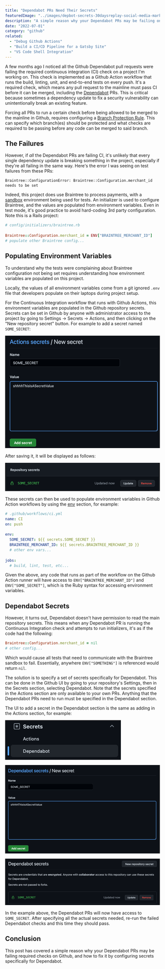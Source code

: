```yaml
---
title: "Dependabot PRs Need Their Secrets"
featuredImage: "../images/depbot-secrets-30daysreplay-social-media-marketing-ZEDvSzgS4FA-unsplash.jpg"
description: "A simple reason why your Dependabot PRs may be failing on Github."
date: "2022-07-01"
category: "github"
related:
  - "Debug Github Actions"
  - "Build a CI/CD Pipeline for a Gatsby Site"
  - "VS Code Shell Integration"
---
```


A few months ago I noticed all the Github Dependabot pull requests were failing the required continuous integration (CI) check on a project I'm working on. This check is implemented as a Github Action workflow that runs the build, linting, unit, and end-to-end tests on every push. It's a required check, which means any pull request to the mainline must pass CI before it can be merged, including the [Dependabot](https://docs.github.com/en/code-security/dependabot/dependabot-security-updates/about-dependabot-security-updates) PRs. This is critical because sometimes a dependency update to fix a security vulnerability can unintentionally break an existing feature.

<aside class="markdown-aside">
Forcing all PRs to run a certain check before being allowed to be merged to the mainline in Github, requires configuring a <a class="markdown-link" href="https://docs.github.com/en/repositories/configuring-branches-and-merges-in-your-repository/defining-the-mergeability-of-pull-requests/managing-a-branch-protection-rule?ref=hackernoon.com">Branch Protection Rule</a>. This can specify which branch(es) should be protected and what checks are required to be passing before any code can be merged to said branch.
</aside>

## The Failures

However, if *all* the Dependabot PRs are failing CI, it's unlikely that every single dependency update is breaking something in the project, especially if they're all failing in the same way. Here's the error I was seeing on test failures from these PRs:

```
Braintree::ConfigurationError: Braintree::Configuration.merchant_id needs to be set
```

Indeed, this project does use Braintree to process payments, with a [sandbox](https://developer.paypal.com/braintree/articles/get-started/try-it-out#sandbox-vs.-production) environment being used for tests. An initializer is used to configure Braintree, and the values are populated from environment variables. Even in test mode, it's good practice to avoid hard-coding 3rd party configuration. Note this is a Rails project:

```ruby
# config/initializers/braintree.rb

Braintree::Configuration.merchant_id = ENV["BRAINTREE_MERCHANT_ID"]
# populate other Braintree config...
```

## Populating Environment Variables

To understand why the tests were complaining about Braintree configuration not being set requires understanding how environment variables are populated on this project.

Locally, the values of all environment variables come from a git ignored `.env` file that developers populate on their laptops during project setup.

For the Continuous Integration workflow that runs with Github Actions, this environment variables are populated in the Github repository secrets. Secrets can be set in Github by anyone with administrator access to the project by going to Settings -> Secrets -> Actions, and then clicking on the "New repository secret" button. For example to add a secret named `SOME_SECRET`:

![Github Add Secret](../images/github-add-secret.png "Github Add Secret")

After saving it, it will be displayed as follows:

![Github Repo Secret Example](../images/github-repo-secret-example.png "Github Repo Secret Example")

These secrets can then be used to populate environment variables in Github Action workflows by using the [env](https://docs.github.com/en/enterprise-server@3.3/actions/using-workflows/workflow-syntax-for-github-actions#env) section, for example:

```yml
# .github/workflows/ci.yml
name: CI
on: push

env:
  SOME_SECRET: ${{ secrets.SOME_SECRET }}
  BRAINTREE_MERCHANT_ID: ${{ secrets.BRAINTREE_MERCHANT_ID }}
  # other env vars...

jobs:
  # build, lint, test, etc...
```

Given the above, any code that runs as part of the workflow on the Github Action runner will have access to `ENV["BRAINTREE_MERCHANT_ID"]` and `ENV["SOME_SECRET"]`, which is the Ruby syntax for accessing environment variables.

## Dependabot Secrets

However, it turns out, Dependabot doesn't have permission to read the main repository secrets. This means when any Dependabot PR is running the Continuous Integration check and attempts to run initializers, it's as if the code had the following:

```ruby
Braintree::Configuration.merchant_id = nil
# other config...
```

Which would cause all tests that need to communicate with the Braintree sandbox to fail. Essentially, anywhere `ENV["SOMETHING"]` is referenced would return `nil`.

The solution is to specify a set of secrets specifically for Dependabot. This can be done in the Github UI by going to your repository's Settings, then in the Secrets section, selecting Dependabot. Note that the secrets specified in the Actions section are only available to your own PRs. Anything that the Dependabot PRs need to run must be specified in the Dependabot section.

The UI to add a secret in the Dependabot section is the same as adding in the Actions section, for example:

![Github Dependabot Secrets](../images/github-dependabot-secrets.png "Github Dependabot Secrets")

![Github Add Depbot Secret](../images/github-add-depbot-secret.png "Github Add Depbot Secret")

![Github List Depbot Secrets](../images/github-list-depbot-secrets.png "Github List Depbot Secrets")

In the example above, the Dependabot PRs will now have access to `SOME_SECRET`. After specifying all the actual secrets needed, re-run the failed Dependabot checks and this time they should pass.

## Conclusion

This post has covered a simple reason why your Dependabot PRs may be failing required checks on Github, and how to fix it by configuring secrets specifically for Dependabot.
